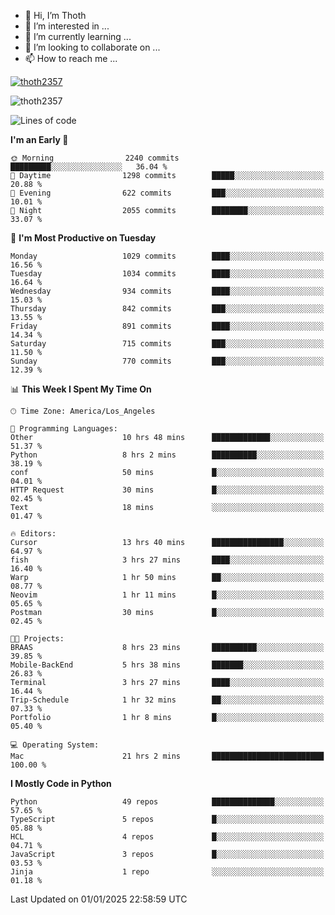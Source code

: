 <!---
thoth2357/thoth2357 is a ✨ special ✨ repository because its `README.md` (this file) appears on your GitHub profile.
You can click the Preview link to take a look at your changes.
--->

- 👋 Hi, I’m Thoth
- 👀 I’m interested in ...
- 🌱 I’m currently learning ...
- 💞️ I’m looking to collaborate on ...
- 📫 How to reach me ...


<p align="left"> <a href="https://github.com/ryo-ma/github-profile-trophy"><img src="https://github-profile-trophy.vercel.app/?username=thoth2357&theme=gruvbox&no-bg=true&no-frame=false&title=MultiLanguage,Commits,Repositories,Stars,Followers,PullRequest,Reviews,Issues" alt="thoth2357" /></a> </p>

<p align="left"> <img src="https://komarev.com/ghpvc/?username=thoth2357&label=Profile%20views&color=0e75b6&style=flat" alt="thoth2357" /> </p>

<!--START_SECTION:waka-->
![Lines of code](https://img.shields.io/badge/From%20Hello%20World%20I%27ve%20Written-30.6%20million%20lines%20of%20code-blue)

**I'm an Early 🐤** 

```text
🌞 Morning                2240 commits        █████████░░░░░░░░░░░░░░░░   36.04 % 
🌆 Daytime                1298 commits        █████░░░░░░░░░░░░░░░░░░░░   20.88 % 
🌃 Evening                622 commits         ███░░░░░░░░░░░░░░░░░░░░░░   10.01 % 
🌙 Night                  2055 commits        ████████░░░░░░░░░░░░░░░░░   33.07 % 
```
📅 **I'm Most Productive on Tuesday** 

```text
Monday                   1029 commits        ████░░░░░░░░░░░░░░░░░░░░░   16.56 % 
Tuesday                  1034 commits        ████░░░░░░░░░░░░░░░░░░░░░   16.64 % 
Wednesday                934 commits         ████░░░░░░░░░░░░░░░░░░░░░   15.03 % 
Thursday                 842 commits         ███░░░░░░░░░░░░░░░░░░░░░░   13.55 % 
Friday                   891 commits         ████░░░░░░░░░░░░░░░░░░░░░   14.34 % 
Saturday                 715 commits         ███░░░░░░░░░░░░░░░░░░░░░░   11.50 % 
Sunday                   770 commits         ███░░░░░░░░░░░░░░░░░░░░░░   12.39 % 
```


📊 **This Week I Spent My Time On** 

```text
🕑︎ Time Zone: America/Los_Angeles

💬 Programming Languages: 
Other                    10 hrs 48 mins      █████████████░░░░░░░░░░░░   51.37 % 
Python                   8 hrs 2 mins        ██████████░░░░░░░░░░░░░░░   38.19 % 
conf                     50 mins             █░░░░░░░░░░░░░░░░░░░░░░░░   04.01 % 
HTTP Request             30 mins             █░░░░░░░░░░░░░░░░░░░░░░░░   02.45 % 
Text                     18 mins             ░░░░░░░░░░░░░░░░░░░░░░░░░   01.47 % 

🔥 Editors: 
Cursor                   13 hrs 40 mins      ████████████████░░░░░░░░░   64.97 % 
fish                     3 hrs 27 mins       ████░░░░░░░░░░░░░░░░░░░░░   16.40 % 
Warp                     1 hr 50 mins        ██░░░░░░░░░░░░░░░░░░░░░░░   08.77 % 
Neovim                   1 hr 11 mins        █░░░░░░░░░░░░░░░░░░░░░░░░   05.65 % 
Postman                  30 mins             █░░░░░░░░░░░░░░░░░░░░░░░░   02.45 % 

🐱‍💻 Projects: 
BRAAS                    8 hrs 23 mins       ██████████░░░░░░░░░░░░░░░   39.85 % 
Mobile-BackEnd           5 hrs 38 mins       ███████░░░░░░░░░░░░░░░░░░   26.83 % 
Terminal                 3 hrs 27 mins       ████░░░░░░░░░░░░░░░░░░░░░   16.44 % 
Trip-Schedule            1 hr 32 mins        ██░░░░░░░░░░░░░░░░░░░░░░░   07.33 % 
Portfolio                1 hr 8 mins         █░░░░░░░░░░░░░░░░░░░░░░░░   05.40 % 

💻 Operating System: 
Mac                      21 hrs 2 mins       █████████████████████████   100.00 % 
```

**I Mostly Code in Python** 

```text
Python                   49 repos            ██████████████░░░░░░░░░░░   57.65 % 
TypeScript               5 repos             █░░░░░░░░░░░░░░░░░░░░░░░░   05.88 % 
HCL                      4 repos             █░░░░░░░░░░░░░░░░░░░░░░░░   04.71 % 
JavaScript               3 repos             █░░░░░░░░░░░░░░░░░░░░░░░░   03.53 % 
Jinja                    1 repo              ░░░░░░░░░░░░░░░░░░░░░░░░░   01.18 % 
```




 Last Updated on 01/01/2025 22:58:59 UTC
<!--END_SECTION:waka-->
<!--![](http://github-profile-summary-cards.vercel.app/api/cards/profile-details?username=thoth2357&theme=2077)

![](http://github-profile-summary-cards.vercel.app/api/cards/stats?username=thoth2357&theme=2077)![](http://github-profile-summary-cards.vercel.app/api/cards/productive-time?username=thoth2357&theme=2077&utcOffset=8) -->
